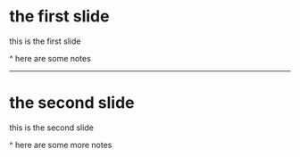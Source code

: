 # the first slide

this is the first slide

^ here are some notes

---

# the second slide

this is the second slide

^ here are some more notes
